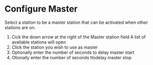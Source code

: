 # Configure Master

Select a station to be a master station that can be activated when other stations are on.

1.  Cick the down arrow at the right of the Master station field A list of available stations will open
2.  Click the station you wish to use as master
3.  Optionally enter the number of seconds to delay master start
4.  Otionally enter the number of seconds ttodelay master stop

